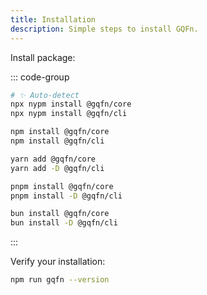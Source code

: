 ```yaml
---
title: Installation
description: Simple steps to install GQFn.
---
```


Install package:

::: code-group
```bash [nypm]
# ✨ Auto-detect
npx nypm install @gqfn/core
npx nypm install @gqfn/cli
```
```bash [npm]
npm install @gqfn/core
npm install @gqfn/cli
```
```bash [yarn]
yarn add @gqfn/core
yarn add -D @gqfn/cli
```
```bash [pnpm]
pnpm install @gqfn/core
pnpm install -D @gqfn/cli
```
```bash [bun]
bun install @gqfn/core
bun install -D @gqfn/cli
```
:::

Verify your installation:

```bash
npm run gqfn --version
```
